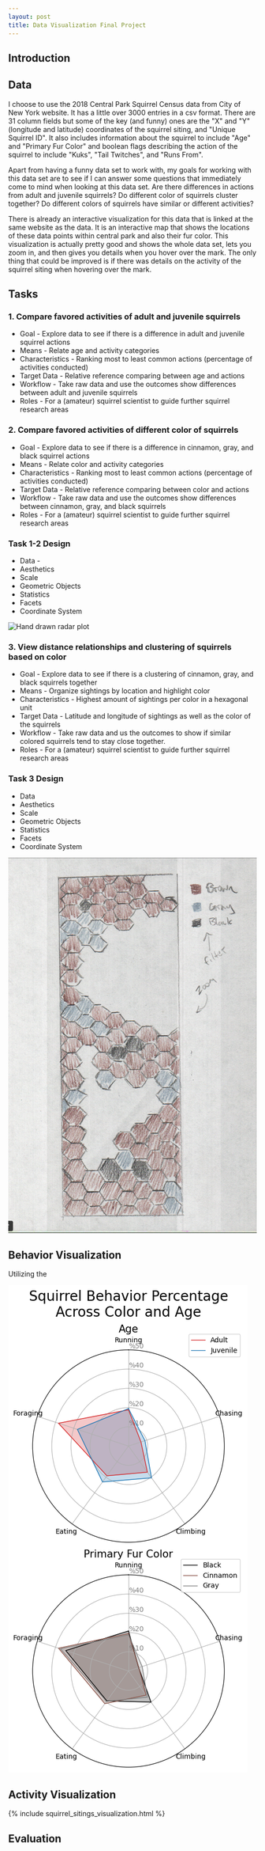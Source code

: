 ```yaml
---
layout: post
title: Data Visualization Final Project
---
```


## Introduction



## Data

I choose to use the 2018 Central Park Squirrel Census data from City of New York website. It has a little over 3000 entries in a csv format. There are 31 column fields but some of the key (and funny) ones are the "X" and "Y" (longitude and latitude) coordinates of the squirrel siting, and "Unique Squirrel ID". It also includes information about the squirrel to include "Age" and "Primary Fur Color" and boolean flags describing the action of the squirrel to include "Kuks", "Tail Twitches", and "Runs From".

Apart from having a funny data set to work with, my goals for working with this data set are to see if I can answer some questions that immediately come to mind when looking at this data set. Are there differences in actions from adult and juvenile squirrels? Do different color of squirrels cluster together? Do different colors of squirrels have similar or different activities?

There is already an interactive visualization for this data that is linked at the same website as the data. It is an interactive map that shows the locations of these data points within central park and also their fur color. This visualization is actually pretty good and shows the whole data set, lets you zoom in, and then gives you details when you hover over the mark. The only thing that could be improved is if there was details on the activity of the squirrel siting when hovering over the mark.

## Tasks

### 1. Compare favored activities of adult and juvenile squirrels

- Goal - Explore data to see if there is a difference in adult and juvenile squirrel actions
- Means - Relate age and activity categories
- Characteristics - Ranking most to least common actions (percentage of activities conducted)
- Target Data - Relative reference comparing between age and actions
- Workflow - Take raw data and use the outcomes show differences between adult and juvenile squirrels
- Roles - For a (amateur) squirrel scientist to guide further squirrel research areas

### 2. Compare favored activities of different color of squirrels

- Goal - Explore data to see if there is a difference in cinnamon, gray, and black squirrel actions
- Means - Relate color and activity categories
- Characteristics - Ranking most to least common actions (percentage of activities conducted)
- Target Data - Relative reference comparing between color and actions
- Workflow - Take raw data and use the outcomes show differences between cinnamon, gray, and black squirrels
- Roles - For a (amateur) squirrel scientist to guide further squirrel research areas

### Task 1-2 Design

- Data - 
- Aesthetics
- Scale
- Geometric Objects
- Statistics
- Facets
- Coordinate System

![Hand drawn radar plot](images/radar_hand_drawn.png)

### 3. View distance relationships and clustering of squirrels based on color

- Goal - Explore data to see if there is a clustering of cinnamon, gray, and black squirrels together
- Means - Organize sightings by location and highlight color
- Characteristics - Highest amount of sightings per color in a hexagonal unit
- Target Data - Latitude and longitude of sightings as well as the color of the squirrels
- Workflow - Take raw data and us the outcomes to show if similar colored squirrels tend to stay close together.
- Roles - For a (amateur) squirrel scientist to guide further squirrel research areas

### Task 3 Design

- Data
- Aesthetics
- Scale
- Geometric Objects
- Statistics
- Facets
- Coordinate System

![Hand drawn radar plot](images/hexbin_hand_drawn.png)

## Behavior Visualization

Utilizing the 

![Activity vs Age and Color Radar Plot](images/radar.png)

## Activity Visualization

{% include squirrel_sitings_visualization.html %}

## Evaluation
